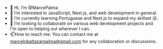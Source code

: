 - 👋 Hi, I’m @MarcePalma
- 👀 I’m interested in JavaScript, Next.js, and web development in general.
- 🌱 I’m currently learning Portuguese and Next.js to expand my skillset 😜.
- 💞️ I’m looking to collaborate on various web development projects and I'm open to helping out wherever I can.
- 📫How to reach me: You can contact me at marcelobaltazarpalma@gmail.com for any collaboration or discussions.

<!---
MarcePalma/MarcePalma is a ✨ special ✨ repository because its `README.md` (this file) appears on your GitHub profile.
You can click the Preview link to take a look at your changes.
--->
